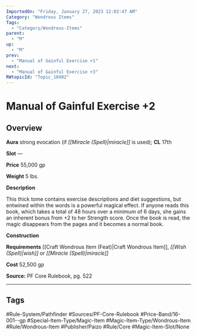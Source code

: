 ```yaml
---
ImportedOn: "Friday, January 27, 2023 12:02:47 AM"
Category: "Wondrous Items"
Tags:
  - "Category/Wondrous-Items"
parent:
  - "M"
up:
  - "M"
prev:
  - "Manual of Gainful Exercise +1"
next:
  - "Manual of Gainful Exercise +3"
RWtopicId: "Topic_18492"
---
```

# Manual of Gainful Exercise +2
## Overview
**Aura** strong evocation (if *[[Miracle (Spell)|miracle]]* is used); **CL** 17th

**Slot** —

**Price** 55,000 gp

**Weight** 5 lbs.

**Description**

This thick tome contains exercise descriptions and diet suggestions, but entwined within the words is a powerful magical effect. If anyone reads this book, which takes a total of 48 hours over a minimum of 6 days, she gains an inherent bonus from +2 to her Strength score. Once the book is read, the magic disappears from the pages and it becomes a normal book.

**Construction**

**Requirements** [[Craft Wondrous Item (Feat)|Craft Wondrous Item]], *[[Wish (Spell)|wish]]* or *[[Miracle (Spell)|miracle]]*

**Cost** 52,500 gp

**Source:** PF Core Rulebook, pg. 522


---
## Tags
#Rule-System/Pathfinder #Sources/PF-Core-Rulebook #Price-Band/16-001--gp #Special-Item-Type/Magic-Item #Magic-Item-Type/Wondrous-Item #Rule/Wondrous-Item #Publisher/Paizo #Rule/Core #Magic-Item-Slot/None

